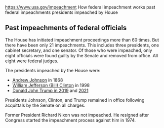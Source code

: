 

https://www.usa.gov/impeachment
How federal impeachment works
past federal impeachments
presidents impeached by House

**Past impeachments of federal officials**
------------------------------------------

The House has initiated impeachment proceedings more than 60 times. But there have been only 21 impeachments. This includes three presidents, one cabinet secretary, and one senator. Of those who were impeached, only eight officials were found guilty by the Senate and removed from office. All eight were federal judges.

The presidents impeached by the House were:

* [Andrew Johnson](https://www.archives.gov/legislative/features/impeachment)
  in 1868
* [William Jefferson (Bill) Clinton](https://www.clintonlibrary.gov/research/clinton-biographies)
  in 1998
* [Donald John Trump in 2019](https://www.congress.gov/congressional-report/116th-congress/house-report/346/1)
  and
  [2021](https://www.congress.gov/bill/117th-congress/house-resolution/24/text)

Presidents Johnson, Clinton, and Trump remained in office following acquittals by the Senate on all charges.

Former President Richard Nixon was not impeached. He resigned after Congress started the impeachment process against him in 1974.
